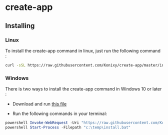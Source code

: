 # create-app

## Installing

### Linux

To install the create-app command in linux, just run the following command :

```bash
curl -sSL https://raw.githubusercontent.com/Konixy/create-app/master/install.sh | sudo bash
```

### Windows

There is two ways to install the create-app command in Windows 10 or later :

- Download and run [this file](https://raw.githubusercontent.com/Konixy/create-app/master/bin/install.exe)

- Run the following commands in your terminal:
  
```powershell
powershell Invoke-WebRequest -Uri "https://raw.githubusercontent.com/Konixy/create-app/master/install.bat" -OutFile "c:\temp\install.bat"
powershell Start-Process -Filepath "c:\temp\install.bat"
```
